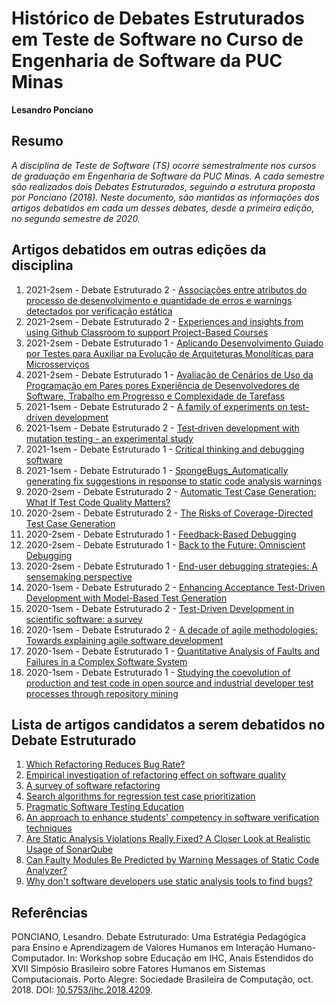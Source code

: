 # Histórico de Debates Estruturados em Teste de Software no Curso de Engenharia de Software da PUC Minas

__Lesandro Ponciano__


## Resumo
_A disciplina de Teste de Software (TS) ocorre semestralmente nos cursos de graduação em Engenharia de Software da PUC Minas. A cada semestre são realizados dois Debates Estruturados, seguindo a estrutura proposta por Ponciano (2018). Neste documento, são mantidas as informações dos artigos debatidos em cada um desses debates, desde a primeira edição, no segundo semestre de 2020._

## Artigos debatidos em outras edições da disciplina

1. 2021-2sem - Debate Estruturado 2 - [Associações entre atributos do processo de desenvolvimento e quantidade de erros e warnings detectados por verificação estática](http://bib.pucminas.br:8080/pergamumweb/vinculos/000075/0000759b.pdf)
1. 2021-2sem - Debate Estruturado 2 - [Experiences and insights from using Github Classroom to support Project-Based Courses](https://doi.org/10.1109/SEENG53126.2021.00013)
1. 2021-2sem - Debate Estruturado 1 - [Aplicando Desenvolvimento Guiado por Testes para Auxiliar na Evolução de Arquiteturas Monolíticas para Microsserviços](http://bib.pucminas.br:8080/pergamumweb/vinculos/000099/0000996d.pdf)
1. 2021-2sem - Debate Estruturado 1 - [Avaliação de Cenários de Uso da Programação em Pares pores Experiência de Desenvolvedores de Software, Trabalho em Progresso e Complexidade de Tarefass](http://bib.pucminas.br:8080/pergamumweb/vinculos/00008e/00008eb0.pdf)
1. 2021-1sem - Debate Estruturado 2 - [A family of experiments on test-driven development](https://doi.org/10.1007/s10664-020-09895-8)
1. 2021-1sem - Debate Estruturado 2 - [Test‑driven development with mutation testing - an experimental study](https://doi.org/10.1007/s11219-020-09534-x)
1. 2021-1sem - Debate Estruturado 1 - [Critical thinking and debugging software](https://dl.acm.org/doi/abs/10.5555/2831373.2831392)
1. 2021-1sem - Debate Estruturado 1 - [SpongeBugs_Automatically generating fix suggestions in response to static code analysis warnings](https://doi.org/10.1016/j.jss.2020.110671)
1. 2020-2sem - Debate Estruturado 2 - [Automatic Test Case Generation: What If Test Code Quality Matters?](https://doi.org/10.1145/2931037.2931057)
1. 2020-2sem - Debate Estruturado 2 - [The Risks of Coverage-Directed Test Case Generation](https://doi.org/10.1109/TSE.2015.2421011)
1. 2020-2sem - Debate Estruturado 1 - [Feedback-Based Debugging](https://doi.org/10.1109/ICSE.2017.43)
1. 2020-2sem - Debate Estruturado 1 - [Back to the Future: Omniscient Debugging](https://doi.org/10.1109/MS.2009.169)
1. 2020-2sem - Debate Estruturado 1 - [End-user debugging strategies: A sensemaking perspective](https://doi.org/10.1145/2147783.2147788)
1. 2020-1sem - Debate Estruturado 2 - [Enhancing Acceptance Test-Driven Development with Model-Based Test Generation](https://doi.org/10.1109/QRS-C.2019.00096)
1. 2020-1sem - Debate Estruturado 2 - [Test-Driven Development in scientific software: a survey](https://doi.org/10.1007/s11219-015-9292-4)
1. 2020-1sem - Debate Estruturado 2 - [A decade of agile methodologies: Towards explaining agile software development](https://doi.org/10.1016/j.jss.2012.02.033)
1. 2020-1sem - Debate Estruturado 1 - [Quantitative Analysis of Faults and Failures in a Complex Software System](https://doi.org/10.1109/32.879815)
1. 2020-1sem - Debate Estruturado 1 - [Studying the coevolution of production and test code in open source and industrial developer test
processes through repository mining](https://doi.org/10.1007/s10664-010-9143-7)

## Lista de artigos candidatos a serem debatidos no Debate Estruturado
 
1. [Which Refactoring Reduces Bug Rate?](https://doi.org/10.1145/3345629.3345631)
1. [Empirical investigation of refactoring effect on software quality](https://doi.org/10.1016/j.infsof.2009.04.002)
1. [A survey of software refactoring](https://doi.org/10.1109/TSE.2004.1265817)
1. [Search algorithms for regression test case prioritization](https://ieeexplore.ieee.org/abstract/document/4123325)
1. [Pragmatic Software Testing Education](https://dl.acm.org/doi/abs/10.1145/3287324.3287461)
1. [An approach to enhance students' competency in software verification techniques](https://ieeexplore.ieee.org/abstract/document/7344050)
1. [Are Static Analysis Violations Really Fixed? A Closer Look at Realistic Usage of SonarQube](https://doi.org/10.1109/ICPC.2019.00040)
1. [Can Faulty Modules Be Predicted by Warning Messages of Static Code Analyzer?](https://www.hindawi.com/journals/ase/2012/924923/)
1. [Why don't software developers use static analysis tools to find bugs?](https://ieeexplore.ieee.org/abstract/document/6606613)



## Referências

PONCIANO, Lesandro. Debate Estruturado: Uma Estratégia Pedagógica para Ensino e Aprendizagem de Valores Humanos em Interação Humano-Computador. In: Workshop sobre Educação em IHC, Anais Estendidos do XVII Simpósio Brasileiro sobre Fatores Humanos em Sistemas Computacionais. Porto Alegre: Sociedade Brasileira de Computação, oct. 2018. DOI: [10.5753/ihc.2018.4209](https://doi.org/10.5753/ihc.2018.4209).